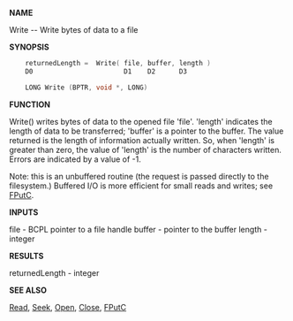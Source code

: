 
**NAME**

Write -- Write bytes of data to a file

**SYNOPSIS**

```c
    returnedLength =  Write( file, buffer, length )
    D0                       D1    D2      D3

    LONG Write (BPTR, void *, LONG)

```
**FUNCTION**

Write() writes bytes of data to the opened file 'file'. 'length'
indicates the length of data to be transferred; 'buffer' is a
pointer to the buffer. The value returned is the length of
information actually written. So, when 'length' is greater than
zero, the value of 'length' is the number of characters written.
Errors are indicated by a value of -1.

Note: this is an unbuffered routine (the request is passed directly
to the filesystem.)  Buffered I/O is more efficient for small
reads and writes; see [FPutC](FPutC.md).

**INPUTS**

file - BCPL pointer to a file handle
buffer - pointer to the buffer
length - integer

**RESULTS**

returnedLength - integer

**SEE ALSO**

[Read](Read.md), [Seek](Seek.md), [Open](Open.md), [Close](Close.md), [FPutC](FPutC.md)
